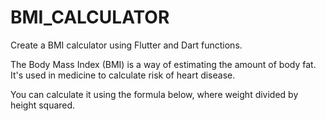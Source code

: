 # BMI_CALCULATOR
Create a BMI calculator using Flutter and Dart functions.

The Body Mass Index (BMI) is a way of estimating the amount of body fat. It's used in medicine to calculate risk of heart disease.

You can calculate it using the formula below, where weight divided by height squared.


